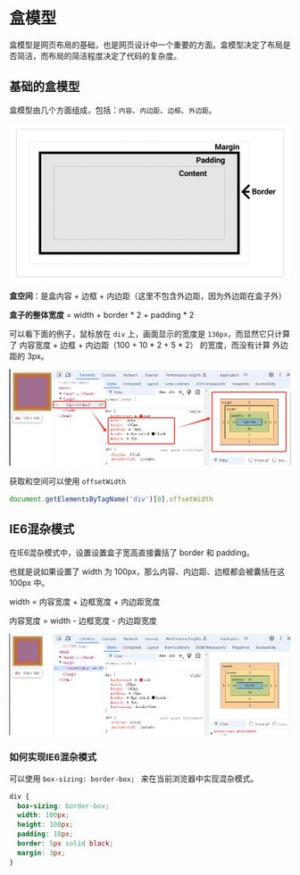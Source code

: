 # 盒模型

盒模型是网页布局的基础，也是网页设计中一个重要的方面。盒模型决定了布局是否简洁，而布局的简洁程度决定了代码的复杂度。

## 基础的盒模型

盒模型由几个方面组成，包括：`内容`、`内边距`、`边框`、`外边距`。

![盒模型](./images/css3-box/1.png)

**盒空间**：是盒内容 + 边框 + 内边距（这里不包含外边距，因为外边距在盒子外）

**盒子的整体宽度** = width + border * 2 + padding * 2

可以看下面的例子，鼠标放在 `div` 上，画面显示的宽度是 `130px`，而显然它只计算了 内容宽度 + 边框 + 内边距（100 + 10 * 2 + 5 * 2） 的宽度，而没有计算 外边距的 3px。

![盒空间](./images/css3-box/2.png)

获取和空间可以使用 `offsetWidth`

```javascript
document.getElementsByTagName('div')[0].offsetWidth
```

## IE6混杂模式

在IE6混杂模式中，设置设置盒子宽高直接囊括了 border 和 padding。

也就是说如果设置了 width 为 100px，那么内容、内边距、边框都会被囊括在这 100px 中。

width = 内容宽度 + 边框宽度 + 内边距宽度

内容宽度 = width - 边框宽度 - 内边距宽度

![混杂模式盒空间](./images/css3-box/3.png)

### 如何实现IE6混杂模式

可以使用 `box-sizing: border-box; ` 来在当前浏览器中实现混杂模式。

```css
div {
  box-sizing: border-box;
  width: 100px;
  height: 100px;
  padding: 10px;
  border: 5px solid black;
  margin: 3px;
}
```